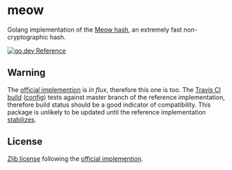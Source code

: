 # meow

Golang implementation of the [Meow hash](https://mollyrocket.com/meowhash), an
extremely fast non-cryptographic hash.

[![go.dev Reference](https://img.shields.io/badge/doc-reference-007d9b?logo=go&style=flat-square)](https://pkg.go.dev/github.com/pckhoi/meow)

## Warning

The [official
implemention](https://github.com/cmuratori/meow_hash) is _in flux_, therefore this one is too. The [Travis CI build](https://travis-ci.org/mmcloughlin/meow) ([config](.travis.yml)) tests against master branch of the reference implementation, therefore build status should be a good indicator of compatibility. This package is unlikely to be updated until the reference implementation [stabilizes](https://github.com/cmuratori/meow_hash/issues/29).

## License

[Zlib license](https://spdx.org/licenses/Zlib.html) following the [official
implemention](https://github.com/cmuratori/meow_hash/blob/master/LICENSE).
